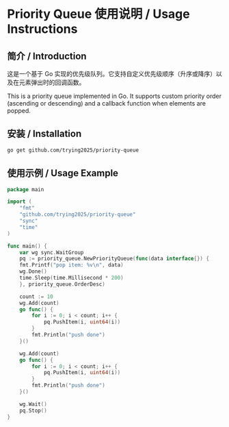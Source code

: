# Priority Queue 使用说明 / Usage Instructions

## 简介 / Introduction

这是一个基于 Go 实现的优先级队列。它支持自定义优先级顺序（升序或降序）以及在元素弹出时的回调函数。

This is a priority queue implemented in Go. It supports custom priority order (ascending or descending) and a callback function when elements are popped.

## 安装 / Installation

```sh
go get github.com/trying2025/priority-queue
```

## 使用示例 / Usage Example

```go
package main

import (
    "fmt"
    "github.com/trying2025/priority-queue"
    "sync"
    "time"
)

func main() {
    var wg sync.WaitGroup
    pq := priority_queue.NewPriorityQueue(func(data interface{}) {
    fmt.Printf("pop item: %v\n", data)
	wg.Done()
	time.Sleep(time.Millisecond * 200)
    }, priority_queue.OrderDesc)

    count := 10
    wg.Add(count)
    go func() {
        for i := 0; i < count; i++ {
            pq.PushItem(i, uint64(i))
        }
        fmt.Println("push done")
    }()

    wg.Add(count)
    go func() {
        for i := 0; i < count; i++ {
            pq.PushItem(i, uint64(i))
        }
        fmt.Println("push done")
    }()

    wg.Wait()
    pq.Stop()
}
```